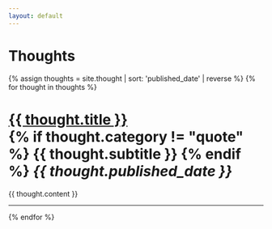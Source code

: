 ```yaml
---
layout: default
---
```


<h1 class="f0 normal mt0 mb4">Thoughts</h1>

{% assign thoughts = site.thought | sort: 'published_date' | reverse %}
{% for thought in thoughts %}


<h1 class="f1 normal mt0 mb4"><a href="/thought/{{ thought.name }}">{{ thought.title }}</a><br>
{% if thought.category != "quote" %}
{{ thought.subtitle }}
{% endif %}
<em>{{ thought.published_date }}</em>
</h1>

<div class="content measure-wide lh-copy f2-ns">
        {{ thought.content }}
</div>

---

{% endfor %}

